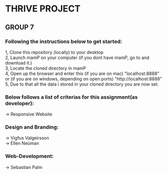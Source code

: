 # THRIVE PROJECT
## GROUP 7

### Following the instructions below to get started:

1, Clone this repository (locally) to your desktop<br>
2, Launch mamP on your computer (if you dont have mamP, go to <a href="https://www.mamp.info/en/"></a> and download it.)<br>
3, Locate the cloned directory in mamP<br>
4, Open up the browser and enter this (if you are on mac) "localhost:8888" or (if you are on windows, depending on open ports) "http://localhost:8888"<br>
5, Due to that all the data i stored in your cloned directory you are now set.

### Below follows a list of criterias for this assignment(as developer):

-> Responsive Website<br>

### Design and Branding:

-> Vigfus Valgeirsson<br>
-> Ellen Neüman<br>

### Web-Development:

-> Sebastian Palm<br>
